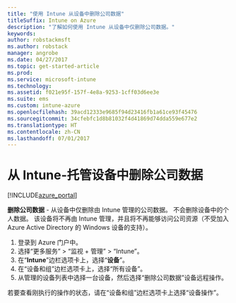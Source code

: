 ```yaml
---
title: "使用 Intune 从设备中删除公司数据"
titleSuffix: Intune on Azure
description: "了解如何使用 Intune 从设备中仅删除公司数据。"
keywords: 
author: robstackmsft
ms.author: robstack
manager: angrobe
ms.date: 04/27/2017
ms.topic: get-started-article
ms.prod: 
ms.service: microsoft-intune
ms.technology: 
ms.assetid: f021e95f-157f-4e8a-9253-1cff03d6ee3e
ms.suite: ems
ms.custom: intune-azure
ms.openlocfilehash: 39acd12333e9685f94d23416fb1a61ce93f45476
ms.sourcegitcommit: 34cfebfc1d8b81032f4d41869d74dda559e677e2
ms.translationtype: HT
ms.contentlocale: zh-CN
ms.lasthandoff: 07/01/2017
---
```

# <a name="remove-company-data-from-intune-managed-devices"></a>从 Intune-托管设备中删除公司数据


[!INCLUDE[azure_portal](./includes/azure_portal.md)]

**删除公司数据** - 从设备中仅删除由 Intune 管理的公司数据。 不会删除设备中的个人数据。 该设备将不再由 Intune 管理，并且将不再能够访问公司资源（不受加入 Azure Active Directory 的 Windows 设备的支持）。

1. 登录到 Azure 门户中。
2. 选择“更多服务” > “监视 + 管理” > “Intune”。
3. 在“**Intune**”边栏选项卡上，选择“**设备**”。
4. 在“设备和组”边栏选项卡上，选择“所有设备”。
5. 从管理的设备列表中选择一台设备，然后选择“删除公司数据”设备远程操作。

若要查看刚执行的操作的状态，请在“设备和组”边栏选项卡上选择“设备操作”。
